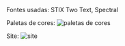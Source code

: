 Fontes usadas:  STIX Two Text, Spectral

Paletas de cores: ![paletas de cores](https://github.com/JhonDev90/Kick-Atividades/assets/118639436/9e97dd0c-224b-46f4-94a9-b6d09e978bbc)

Site: ![site](https://github.com/JhonDev90/Kick-Atividades/assets/118639436/cb7b252c-66c5-4984-afb2-3c522be5260d)
